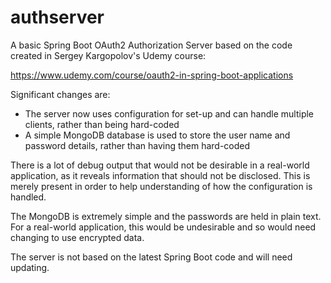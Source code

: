 # authserver

A basic Spring Boot OAuth2 Authorization Server based on the code created in Sergey Kargopolov's Udemy course:

https://www.udemy.com/course/oauth2-in-spring-boot-applications

Significant changes are:
- The server now uses configuration for set-up and can handle multiple clients, rather than being hard-coded
- A simple MongoDB database is used to store the user name and password details, rather than having them hard-coded

There is a lot of debug output that would not be desirable in a real-world application, as it reveals information that should not be disclosed. This is merely present in order to help understanding of how the configuration is handled.

The MongoDB is extremely simple and the passwords are held in plain text. For a real-world application, this would be undesirable and so would need changing to use encrypted data.

The server is not based on the latest Spring Boot code and will need updating.
